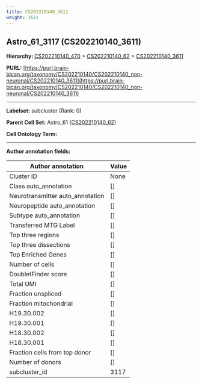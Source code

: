 ```yaml
---
title: CS202210140_3611
weight: 3611
---
```

## Astro_61_3117 (CS202210140_3611)
<b>Hierarchy: </b>
[CS202210140_470](../CS202210140_470) >
[CS202210140_62](../CS202210140_62) >
[CS202210140_3611](../CS202210140_3611)

**PURL:** [https://purl.brain-bican.org/taxonomy/CS202210140/CS202210140_non-neuronal/CS202210140_3611](https://purl.brain-bican.org/taxonomy/CS202210140/CS202210140_non-neuronal/CS202210140_3611)

---


**Labelset:** subcluster (Rank: 0)

**Parent Cell Set:** Astro_61 ([CS202210140_62](../CS202210140_62))



**Cell Ontology Term:** 

[MARKER GENES.]: #


---

[TRANSFERRED ANNOTATIONS.]: #


[AUTHOR ANNOTATION FIELDS.]: #


**Author annotation fields:**

| Author annotation | Value |
|-------------------|-------|
|Cluster ID|None|
|Class auto_annotation|[]|
|Neurotransmitter auto_annotation|[]|
|Neuropeptide auto_annotation|[]|
|Subtype auto_annotation|[]|
|Transferred MTG Label|[]|
|Top three regions|[]|
|Top three dissections|[]|
|Top Enriched Genes|[]|
|Number of cells|[]|
|DoubletFinder score|[]|
|Total UMI|[]|
|Fraction unspliced|[]|
|Fraction mitochondrial|[]|
|H19.30.002|[]|
|H19.30.001|[]|
|H18.30.002|[]|
|H18.30.001|[]|
|Fraction cells from top donor|[]|
|Number of donors|[]|
|subcluster_id|3117|
